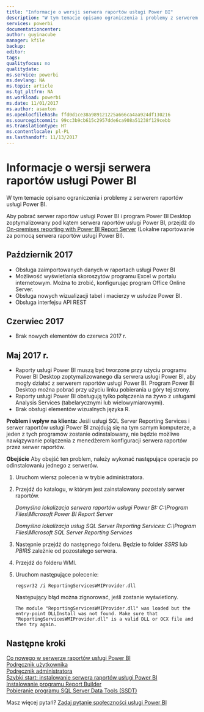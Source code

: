 ```yaml
---
title: "Informacje o wersji serwera raportów usługi Power BI"
description: "W tym temacie opisano ograniczenia i problemy z serwerem raportów usługi Power BI."
services: powerbi
documentationcenter: 
author: guyinacube
manager: kfile
backup: 
editor: 
tags: 
qualityfocus: no
qualitydate: 
ms.service: powerbi
ms.devlang: NA
ms.topic: article
ms.tgt_pltfrm: NA
ms.workload: powerbi
ms.date: 11/01/2017
ms.author: asaxton
ms.openlocfilehash: ffd0d1ce38a989121225a666ca4aa924df130216
ms.sourcegitcommit: 99cc3b9cb615c2957dde6ca908a51238f129cebb
ms.translationtype: HT
ms.contentlocale: pl-PL
ms.lasthandoff: 11/13/2017
---
```

# <a name="power-bi-report-server-release-notes"></a>Informacje o wersji serwera raportów usługi Power BI
W tym temacie opisano ograniczenia i problemy z serwerem raportów usługi Power BI.

Aby pobrać serwer raportów usługi Power BI i program Power BI Desktop zoptymalizowany pod kątem serwera raportów usługi Power BI, przejdź do [On-premises reporting with Power BI Report Server](https://powerbi.microsoft.com/report-server/) (Lokalne raportowanie za pomocą serwera raportów usługi Power BI).

## <a name="october-2017"></a>Październik 2017
* Obsługa zaimportowanych danych w raportach usługi Power BI
* Możliwość wyświetlania skoroszytów programu Excel w portalu internetowym. Można to zrobić, konfigurując program Office Online Server.
* Obsługa nowych wizualizacji tabel i macierzy w usłudze Power BI.
* Obsługa interfejsu API REST

## <a name="june-2017"></a>Czerwiec 2017
* Brak nowych elementów do czerwca 2017 r.

## <a name="may-2017"></a>Maj 2017 r.
* Raporty usługi Power BI muszą być tworzone przy użyciu programu Power BI Desktop zoptymalizowanego dla serwera usługi Power BI, aby mogły działać z serwerem raportów usługi Power BI. Program Power BI Desktop można pobrać przy użyciu linku pobierania u góry tej strony.
* Raporty usługi Power BI obsługują tylko połączenia na żywo z usługami Analysis Services (tabelarycznymi lub wielowymiarowymi).
* Brak obsługi elementów wizualnych języka R.

**Problem i wpływ na klienta:** Jeśli usługi SQL Server Reporting Services i serwer raportów usługi Power BI znajdują się na tym samym komputerze, a jeden z tych programów zostanie odinstalowany, nie będzie możliwe nawiązywanie połączenia z menedżerem konfiguracji serwera raportów przez serwer raportów.

**Obejście** Aby obejść ten problem, należy wykonać następujące operacje po odinstalowaniu jednego z serwerów.

1. Uruchom wiersz polecenia w trybie administratora.
2. Przejdź do katalogu, w którym jest zainstalowany pozostały serwer raportów.
   
    *Domyślna lokalizacja serwera raportów usługi Power BI: C:\Program Files\Microsoft Power BI Report Server*
   
    *Domyślna lokalizacja usług SQL Server Reporting Services: C:\Program Files\Microsoft SQL Server Reporting Services*
3. Następnie przejdź do następnego folderu. Będzie to folder *SSRS* lub *PBIRS* zależnie od pozostałego serwera.
4. Przejdź do folderu WMI.
5. Uruchom następujące polecenie:
   
    ```
    regsvr32 /i ReportingServicesWMIProvider.dll
    ```
   
    Następujący błąd można zignorować, jeśli zostanie wyświetlony.
   
    ```
    The module "ReportingServicesWMIProvider.dll" was loaded but the entry-point DLLInstall was not found. Make sure that "ReportingServicesWMIProvider.dll" is a valid DLL or OCX file and then try again.
    ```

## <a name="next-steps"></a>Następne kroki
[Co nowego w serwerze raportów usługi Power BI](whats-new.md)  
[Podręcznik użytkownika](user-handbook-overview.md)  
[Podręcznik administratora](admin-handbook-overview.md)  
[Szybki start: instalowanie serwera raportów usługi Power BI](quickstart-install-report-server.md)  
[Instalowanie programu Report Builder](https://docs.microsoft.com/sql/reporting-services/install-windows/install-report-builder)  
[Pobieranie programu SQL Server Data Tools (SSDT)](http://go.microsoft.com/fwlink/?LinkID=616714)

Masz więcej pytań? [Zadaj pytanie społeczności usługi Power BI](https://community.powerbi.com/)

